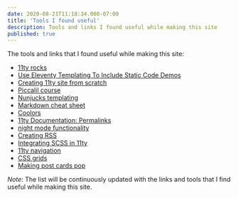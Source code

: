 ```yaml
---
date: 2020-08-21T11:18:34.000-07:00
title: 'Tools I found useful'
description: Tools and links I found useful while making this site
published: true
---
```


The tools and links that I found useful while making this site:
- [11ty rocks](https://11ty.rocks/)
- [Use Eleventy Templating To Include Static Code Demos](https://11ty.rocks/posts/eleventy-templating-static-code-demos/)
- [Creating 11ty site from scratch](https://11ty.rocks/posts/create-your-first-basic-11ty-website/)
- [Piccalil course](https://piccalil.li/course/learn-eleventy-from-scratch/)
- [Nunjucks templating](https://mozilla.github.io/nunjucks/templating.html)
- [Markdown cheat sheet](https://www.markdownguide.org/cheat-sheet/)
- [Coolors](https://coolors.co/)
- [11ty Documentation: Permalinks](https://www.11ty.dev/docs/permalinks/)
- [night mode functionality](https://github.com/Dref360/dref360.github.io/commit/58a073aeb1c16083c6df2a5c6fbbb770e1b031fa)
- [Creating RSS](https://www.11ty.dev/docs/plugins/rss/)
- [Integrating SCSS in 11ty](https://dev.to/adamkdean/simple-scss-with-11ty-kmn)
- [11ty navigation](https://www.11ty.dev/docs/plugins/navigation/)
- [CSS grids](https://learncssgrid.com/)
- [Making post cards pop](https://dev.to/jonoyeong/how-to-make-your-cards-pop-10ok)

*Note*: The list will be continuously updated with the links and tools that I find useful while making this site. 